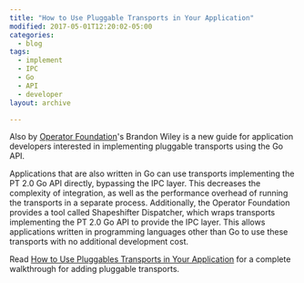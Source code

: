 ```yaml
---
title: "How to Use Pluggable Transports in Your Application"
modified: 2017-05-01T12:20:02-05:00
categories:
  - blog
tags:
  - implement
  - IPC
  - Go
  - API
  - developer
layout: archive

---
```


Also by [Operator Foundation](https://operatorfoundation.org)'s Brandon Wiley is a new guide for application developers interested in implementing pluggable transports using the Go API.

Applications that are also written in Go can use transports implementing the PT 2.0 Go API directly, bypassing the IPC layer. This decreases the complexity of integration, as well as the performance overhead of running the transports in a separate process. Additionally, the Operator Foundation provides a tool called Shapeshifter Dispatcher, which wraps transports implementing the PT 2.0 Go API to provide the IPC layer. This allows applications written in programming languages other than Go to use these transports with no additional development cost.

Read [How to Use Pluggables Transports in Your Application](/implement/go) for a complete walkthrough for adding pluggable transports.

